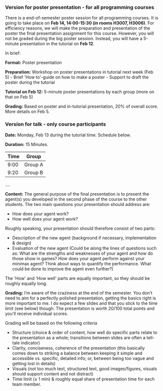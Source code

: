 ### Version for poster presentation - for all programming courses

There is a end-of-semester poster session for all programming courses. It is going to take place on **Feb 14, 14:00-15:30 (in rooms H3007, H3006)**.
For efficiency reasons, we will make the preparation and presentation of the poster the final presentation assignment for this course.
However, you will not be graded during the big poster session. Instead, you will have a 5-minute presentation in the tutorial on **Feb 12**.

In brief:

**Format:** Poster presentation 

**Preparation:** 
Workshop on poster presentations in tutorial next week (Feb 5)
    - Brief 'How to'-guide on how to make a poster
    - Support to draft the poster during the tutorial

**Tutorial on Feb 12:** 5-minute poster presentations by each group (more on that on Feb 5)

**Grading:** Based on poster and in-tutorial presentation, 20% of overall score. More details on Feb 5.



### Version for talk - only course participants

**Date:** Monday, Feb 13 during the tutorial time. Schedule below.

**Duration:** 15 Minutes.

| Time | Group |
|---|---|
| 9:00 | Group A |
| 9:20 | Group B |
....

**Content:** 
The general purpose of the final presentation is to present the agent(s) you developed in the second phase of the course to the other students. The two main questions your presentation should address are:

- How does your agent work?
- How well does your agent work?

Roughly speaking, your presentation should therefore consist of two parts:

- Description of the new agent (background if necessary, implementation & design)
- Evaluation of the new agent (Could be along the lines of questions such as: What are the strengths and weaknesses of your agent and how do those show in games? How does your agent perform against your minimax agent? Think about ways to quantify the performance. What could be done to improve the agent even further?)

The 'How' and 'How well' parts are equally important, so they should be roughly equally long.

**Grading:**
I’m aware of the craziness at the end of the semester. You don’t need to aim for a perfectly polished presentation, getting the basics right is more important to me. I do expect a few slides and that you stick to the time limit (see below) though. The presentation is worth 20/100 total points and you'll receive individual scores. 

Grading will be based on the following criteria
- Structure (choice & order of content, how well do specific parts relate to the presentation as a whole; transitions between slides are often a tell-tale indicator)
- Clarity, conciseness, coherence of the presentation (this basically comes down to striking a balance between keeping it simple and accessible vs. specific, detailed info; or, between being too vague and getting lost in details)
- Visuals (not too much text, structured text, good images/figures, visuals should support content and not distract)
- Time limit (± 1 min) & roughly equal share of presentation time for each team member.

